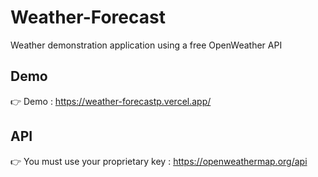 # Weather-Forecast
Weather demonstration application using a free OpenWeather API

## Demo
👉 Demo : https://weather-forecastp.vercel.app/

## API 
👉 You must use your proprietary key : https://openweathermap.org/api
